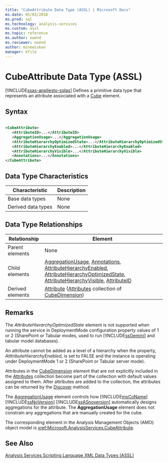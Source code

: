 ```yaml
---
title: "CubeAttribute Data Type (ASSL) | Microsoft Docs"
ms.date: 05/03/2018
ms.prod: sql
ms.technology: analysis-services
ms.custom: assl
ms.topic: reference
ms.author: owend
ms.reviewer: owend
author: minewiskan
manager: kfile
---
```

# CubeAttribute Data Type (ASSL)
[!INCLUDE[ssas-appliesto-sqlas](../../../includes/ssas-appliesto-sqlas.md)]
  Defines a primitive data type that represents an attribute associated with a [Cube](../../../analysis-services/scripting/objects/cube-element-assl.md) element.  
  
## Syntax  
  
```xml  
  
<CubeAttribute>  
   <AttributeID>...</AttributeID>  
   <AggregationUsage>...</AggregationUsage>  
   <AttributeHierarchyOptimizedState>...</AttributeHierarchyOptimizedState>  
   <AttributeHierarchyEnabled>...</AttributeHierarchyEnabled>  
   <AttributeHierarchyVisible>...</AttributeHierarchyVisible>  
   <Annotations>...</Annotations>  
</CubeAttribute>  
```  
  
## Data Type Characteristics  
  
|Characteristic|Description|  
|--------------------|-----------------|  
|Base data types|None|  
|Derived data types|None|  
  
## Data Type Relationships  
  
|Relationship|Element|  
|------------------|-------------|  
|Parent elements|None|  
|Child elements|[AggregationUsage](../../../analysis-services/scripting/properties/aggregationusage-element-assl.md), [Annotations](../../../analysis-services/scripting/collections/annotations-element-assl.md), [AttributeHierarchyEnabled](../../../analysis-services/scripting/properties/attributehierarchyenabled-element-assl.md), [AttributeHierarchyOptimizedState](../../../analysis-services/scripting/properties/attributehierarchyoptimizedstate-element-assl.md), [AttributeHierarchyVisible](../../../analysis-services/scripting/properties/attributehierarchyvisible-element-assl.md), [AttributeID](../../../analysis-services/scripting/properties/attributeid-element-assl.md)|  
|Derived elements|[Attribute](../../../analysis-services/scripting/objects/attribute-element-assl.md) ([Attributes](../../../analysis-services/scripting/collections/attributes-element-assl.md) collection of [CubeDimension](../../../analysis-services/scripting/data-type/cubedimension-data-type-assl.md))|  
  
## Remarks  
 The *AttributeHierarchyOptimizedState* element is not supported when running the service in DeploymentMode configuration property values of 1 or 2 (SharePoint or Tabular modes, used to run [!INCLUDE[ssGemini](../../../includes/ssgemini-md.md)] and tabular model databases).  
  
 An attribute cannot be added as a level of a hierarchy when the property, *AtttributeHierarchyEnabled*, is set to FALSE and the instance is operating under DeploymentMode 1 or 2 (SharePoint or Tabular server mode).  
  
 Attributes in the [CubeDimension](../../../analysis-services/scripting/data-type/cubedimension-data-type-assl.md) element that are not explicitly included in the [Attributes](../../../analysis-services/scripting/collections/attributes-element-assl.md) collection become part of the collection with default values assigned to them. After attributes are added to the collection, the attributes can be returned by the [Discover](../../../analysis-services/xmla/xml-elements-methods-discover.md) method.  
  
 The [AggregationUsage](../../../analysis-services/scripting/properties/aggregationusage-element-assl.md) element controls how [!INCLUDE[msCoName](../../../includes/msconame-md.md)] [!INCLUDE[ssNoVersion](../../../includes/ssnoversion-md.md)] [!INCLUDE[ssASnoversion](../../../includes/ssasnoversion-md.md)] automatically designs aggregations for the attribute. The **AggregationUsage** element does not constrain any aggregations that are manually created for the cube.  
  
 The corresponding element in the Analysis Management Objects (AMO) object model is <xref:Microsoft.AnalysisServices.CubeAttribute>.  
  
## See Also  
 [Analysis Services Scripting Language XML Data Types &#40;ASSL&#41;](../../../analysis-services/scripting/data-type/analysis-services-scripting-language-xml-data-types-assl.md)  
  
  
